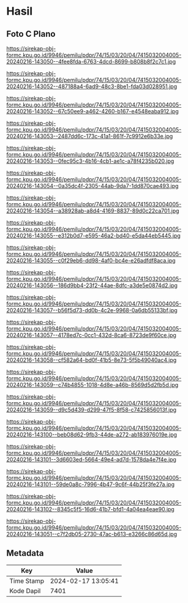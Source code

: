 # Hasil

## Foto C Plano

https://sirekap-obj-formc.kpu.go.id/9946/pemilu/pdpr/74/15/03/20/04/7415032004005-20240216-143050--4fee8fda-6763-4dcd-8699-b808b8f2c7c1.jpg

https://sirekap-obj-formc.kpu.go.id/9946/pemilu/pdpr/74/15/03/20/04/7415032004005-20240216-143052--487188a4-6ad9-48c3-8be1-fda03d028951.jpg

https://sirekap-obj-formc.kpu.go.id/9946/pemilu/pdpr/74/15/03/20/04/7415032004005-20240216-143052--67c50ee9-a462-4260-b167-e4548eaba912.jpg

https://sirekap-obj-formc.kpu.go.id/9946/pemilu/pdpr/74/15/03/20/04/7415032004005-20240216-143053--2487dd6c-173c-41a1-861f-7c9912e6b33e.jpg

https://sirekap-obj-formc.kpu.go.id/9946/pemilu/pdpr/74/15/03/20/04/7415032004005-20240216-143053--0fec95c3-4b16-4cb1-ae1c-a78f4235b020.jpg

https://sirekap-obj-formc.kpu.go.id/9946/pemilu/pdpr/74/15/03/20/04/7415032004005-20240216-143054--0a35dc4f-2305-44ab-9da7-1dd870cae493.jpg

https://sirekap-obj-formc.kpu.go.id/9946/pemilu/pdpr/74/15/03/20/04/7415032004005-20240216-143054--a38928ab-a8d4-4169-8837-89d0c22ca701.jpg

https://sirekap-obj-formc.kpu.go.id/9946/pemilu/pdpr/74/15/03/20/04/7415032004005-20240216-143055--e312b0d7-e595-46a2-bd40-e5da44eb5445.jpg

https://sirekap-obj-formc.kpu.go.id/9946/pemilu/pdpr/74/15/03/20/04/7415032004005-20240216-143055--c0f29eb6-dd98-4af0-bc4e-e26adfdf8aca.jpg

https://sirekap-obj-formc.kpu.go.id/9946/pemilu/pdpr/74/15/03/20/04/7415032004005-20240216-143056--186d9bb4-23f2-44ae-8dfc-a3de5e0874d2.jpg

https://sirekap-obj-formc.kpu.go.id/9946/pemilu/pdpr/74/15/03/20/04/7415032004005-20240216-143057--b56f5d73-dd0b-4c2e-9968-0a6db55133bf.jpg

https://sirekap-obj-formc.kpu.go.id/9946/pemilu/pdpr/74/15/03/20/04/7415032004005-20240216-143057--4178ed7c-0cc1-432d-8ca6-8723de9f60ce.jpg

https://sirekap-obj-formc.kpu.go.id/9946/pemilu/pdpr/74/15/03/20/04/7415032004005-20240216-143058--cf582a64-bd0f-41b5-8e73-5f5b49040ac4.jpg

https://sirekap-obj-formc.kpu.go.id/9946/pemilu/pdpr/74/15/03/20/04/7415032004005-20240216-143059--c74b4855-1018-4d8e-a46b-8569d5d2fb5d.jpg

https://sirekap-obj-formc.kpu.go.id/9946/pemilu/pdpr/74/15/03/20/04/7415032004005-20240216-143059--d9c5d439-d299-47f5-8f58-c7425856013f.jpg

https://sirekap-obj-formc.kpu.go.id/9946/pemilu/pdpr/74/15/03/20/04/7415032004005-20240216-143100--beb08d62-9fb3-44de-a272-ab183976019e.jpg

https://sirekap-obj-formc.kpu.go.id/9946/pemilu/pdpr/74/15/03/20/04/7415032004005-20240216-143101--3d6603ed-5664-49e4-ad7d-1578da4e7f4e.jpg

https://sirekap-obj-formc.kpu.go.id/9946/pemilu/pdpr/74/15/03/20/04/7415032004005-20240216-143101--59de0a8c-7996-4b47-9c6f-44b25f3fe27a.jpg

https://sirekap-obj-formc.kpu.go.id/9946/pemilu/pdpr/74/15/03/20/04/7415032004005-20240216-143102--8345c5f5-16d6-41b7-bfd1-4a04ea4eae90.jpg

https://sirekap-obj-formc.kpu.go.id/9946/pemilu/pdpr/74/15/03/20/04/7415032004005-20240216-143051--c7f2db05-2730-47ac-b613-e3266c86d65d.jpg


## Metadata

| Key        | Value               |
| ---------- | ------------------- |
| Time Stamp | 2024-02-17 13:05:41 |
| Kode Dapil | 7401                |



